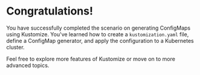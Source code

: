 # Congratulations!

You have successfully completed the scenario on generating ConfigMaps using Kustomize. You've learned how to create a `kustomization.yaml` file, define a ConfigMap generator, and apply the configuration to a Kubernetes cluster.

Feel free to explore more features of Kustomize or move on to more advanced topics.
